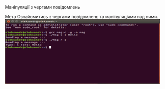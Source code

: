 Маніпуляції з чергами повідомлень

Мета
Ознайомитись з чергами повідомлень та маніпу­ляціями над ними.
![](lab5.PNG)
